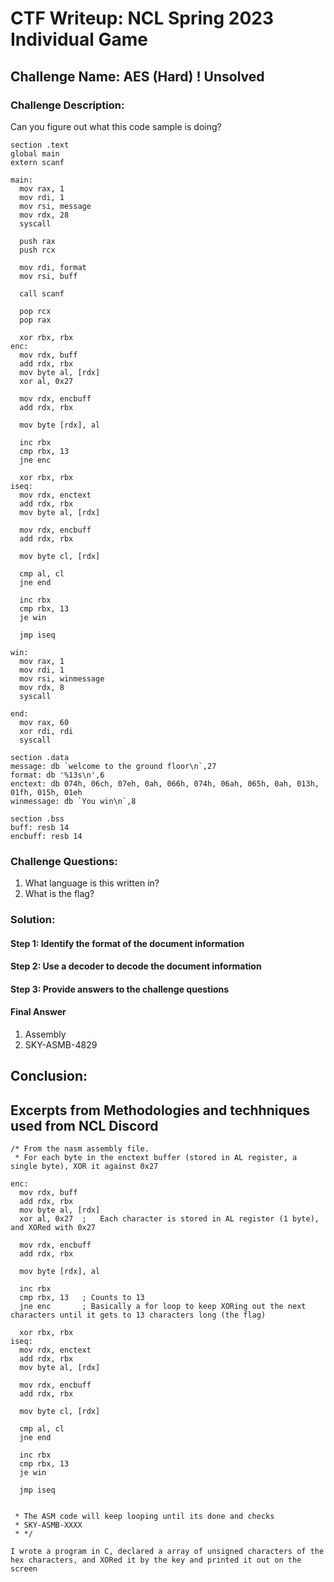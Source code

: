 # CTF Writeup: NCL Spring 2023 Individual Game

## Challenge Name: AES (Hard) ! Unsolved

### Challenge Description:

Can you figure out what this code sample is doing?

```
section .text
global main
extern scanf

main:
  mov rax, 1
  mov rdi, 1
  mov rsi, message
  mov rdx, 28
  syscall

  push rax
  push rcx

  mov rdi, format
  mov rsi, buff

  call scanf

  pop rcx
  pop rax

  xor rbx, rbx
enc:
  mov rdx, buff
  add rdx, rbx
  mov byte al, [rdx]
  xor al, 0x27

  mov rdx, encbuff
  add rdx, rbx

  mov byte [rdx], al

  inc rbx
  cmp rbx, 13
  jne enc

  xor rbx, rbx
iseq:
  mov rdx, enctext
  add rdx, rbx
  mov byte al, [rdx]

  mov rdx, encbuff
  add rdx, rbx

  mov byte cl, [rdx]

  cmp al, cl
  jne end

  inc rbx
  cmp rbx, 13
  je win

  jmp iseq

win:
  mov rax, 1
  mov rdi, 1
  mov rsi, winmessage
  mov rdx, 8
  syscall

end:
  mov rax, 60
  xor rdi, rdi
  syscall

section .data
message: db `welcome to the ground floor\n`,27
format: db '%13s\n',6
enctext: db 074h, 06ch, 07eh, 0ah, 066h, 074h, 06ah, 065h, 0ah, 013h, 01fh, 015h, 01eh
winmessage: db `You win\n`,8

section .bss
buff: resb 14
encbuff: resb 14
```

### Challenge Questions:

1. What language is this written in?
2. What is the flag?


### Solution:



#### Step 1: Identify the format of the document information



#### Step 2: Use a decoder to decode the document information



#### Step 3: Provide answers to the challenge questions

#### Final Answer

1. Assembly
2. SKY-ASMB-4829


## Conclusion:

## Excerpts from Methodologies and techhniques used from NCL Discord
```
/* From the nasm assembly file.
 * For each byte in the enctext buffer (stored in AL register, a single byte), XOR it against 0x27

enc:
  mov rdx, buff
  add rdx, rbx
  mov byte al, [rdx]
  xor al, 0x27  ;   Each character is stored in AL register (1 byte), and XORed with 0x27

  mov rdx, encbuff
  add rdx, rbx

  mov byte [rdx], al

  inc rbx
  cmp rbx, 13   ; Counts to 13
  jne enc       ; Basically a for loop to keep XORing out the next characters until it gets to 13 characters long (the flag)

  xor rbx, rbx
iseq:
  mov rdx, enctext
  add rdx, rbx
  mov byte al, [rdx]

  mov rdx, encbuff
  add rdx, rbx

  mov byte cl, [rdx]

  cmp al, cl
  jne end

  inc rbx
  cmp rbx, 13
  je win

  jmp iseq


 * The ASM code will keep looping until its done and checks
 * SKY-ASMB-XXXX
 * */
 ```
 `I wrote a program in C, declared a array of unsigned characters of the hex characters, and XORed it by the key and printed it out on the screen`